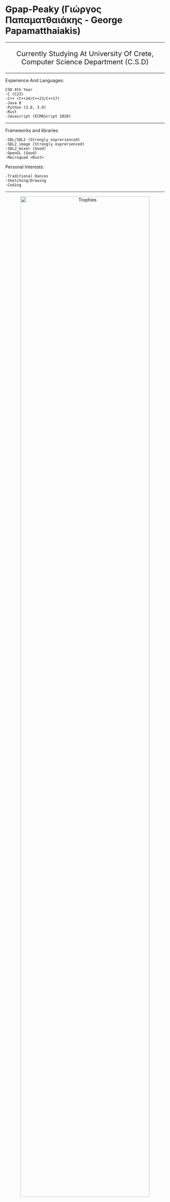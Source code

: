 # Gpap-Peaky (Γιώργος Παπαματθαιάκης - George Papamatthaiakis)

---

<p align="center" style="font-size: 22px;" >
    Currently Studying At University Of Crete, Computer Science Department (C.S.D)
</p>

---
Experience And Languages:
```
CSD 4th Year
-C (C23)
-C++ (C++24/C++23/C++17)
-Java 8
-Python (3.8, 3.9)
-Rust
-Javascript (ECMAScript 2020)
```

---

Frameworks and libraries
```
-SDL/SDL2 (Strongly exprerienced)
-SDL2_image (Strongly exprerienced)
-SDL2_mixer (Good)
-OpenGL (Good)
-Macroquad <Rust>
```
Personal Interests:
```
-Traditional Dances
-Sketching/Drawing
-Coding
```
---
<p align="center"> <img src="https://github-profile-trophy.vercel.app/?username=GpapPeaky&theme=ayu_mirage&no-frame=true&margin-w=15&margin-h=15" width="90%" alt="Trophies"> </p>

<p align="center"> <img src="https://github-readme-streak-stats.herokuapp.com/?user=GpapPeaky&theme=ayu-mirage&hide_border=true" alt="Streak Stats" width="70%"> </p> <p align="center"> <img src="https://github-readme-stats.vercel.app/api?username=GpapPeaky&show_icons=true&theme=ayu-mirage&hide_border=true" alt="GitHub Stats" width="48%"> <img src="https://github-readme-stats.vercel.app/api/top-langs/?username=GpapPeaky&layout=compact&theme=ayu-mirage&hide_border=true" alt="Top Languages" width="48%"> </p>
<p align="center"> <img src="https://github-readme-activity-graph.vercel.app/graph?username=GpapPeaky&theme=ayu-mirage&bg_color=0d1117&hide_border=true&line=38bdae&point=ffffff" alt="Activity Graph" width="95%"> </p>
<p align="center"> <img src="https://komarev.com/ghpvc/?username=GpapPeaky&label=Profile%20Views&color=38bdae&style=for-the-badge" alt="Profile Views"> <img src="https://img.shields.io/github/followers/GpapPeaky?label=Followers&style=for-the-badge&color=38bdae" alt="Followers"> <img src="https://img.shields.io/github/stars/GpapPeaky?label=Stars&style=for-the-badge&color=38bdae" alt="Stars"> </p>
